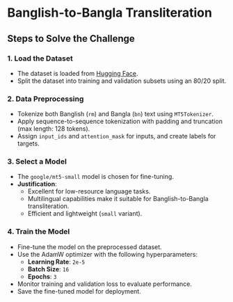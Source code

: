 # Banglish-to-Bangla Transliteration

## Steps to Solve the Challenge

### 1. Load the Dataset
- The dataset is loaded from [Hugging Face](https://huggingface.co/datasets/SKNahin/bengali-transliteration-data).
- Split the dataset into training and validation subsets using an 80/20 split.

### 2. Data Preprocessing
- Tokenize both Banglish (`rm`) and Bangla (`bn`) text using `MT5Tokenizer`.
- Apply sequence-to-sequence tokenization with padding and truncation (max length: 128 tokens).
- Assign `input_ids` and `attention_mask` for inputs, and create labels for targets.

### 3. Select a Model
- The `google/mt5-small` model is chosen for fine-tuning.
- **Justification**:
  - Excellent for low-resource language tasks.
  - Multilingual capabilities make it suitable for Banglish-to-Bangla transliteration.
  - Efficient and lightweight (`small` variant).

### 4. Train the Model
- Fine-tune the model on the preprocessed dataset.
- Use the AdamW optimizer with the following hyperparameters:
  - **Learning Rate**: `2e-5`
  - **Batch Size**: `16`
  - **Epochs**: `3`
- Monitor training and validation loss to evaluate performance.
- Save the fine-tuned model for deployment.

